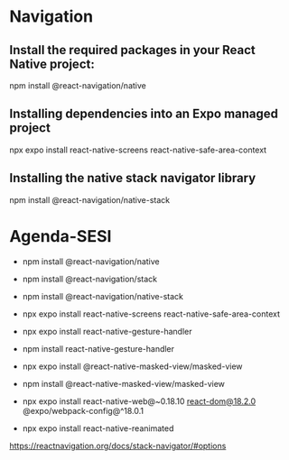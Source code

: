 # Navigation

## Install the required packages in your React Native project:
npm install @react-navigation/native

## Installing dependencies into an Expo managed project
npx expo install react-native-screens react-native-safe-area-context

## Installing the native stack navigator library
npm install @react-navigation/native-stack

# Agenda-SESI

* npm install @react-navigation/native
* npm install @react-navigation/stack
* npm install @react-navigation/native-stack
* npx expo install react-native-screens react-native-safe-area-context
* npx expo install react-native-gesture-handler
* npm install react-native-gesture-handler
* npx expo install @react-native-masked-view/masked-view
* npm install @react-native-masked-view/masked-view
* npx expo install react-native-web@~0.18.10 react-dom@18.2.0 @expo/webpack-config@^18.0.1

* npx expo install react-native-reanimated

https://reactnavigation.org/docs/stack-navigator/#options
